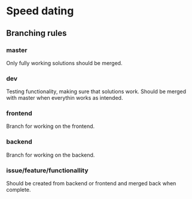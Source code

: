 # Speed dating

## Branching rules
### master
Only fully working solutions should be merged.

### dev
Testing functionality, making sure that solutions work. Should be merged with master when everythin works as intended.

### frontend
Branch for working on the frontend.

### backend
Branch for working on the backend.

### issue/feature/functionallity
Should be created from backend or frontend and merged back when complete.
